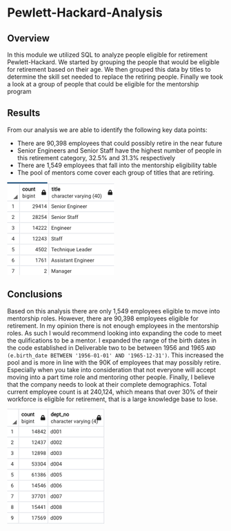 # Pewlett-Hackard-Analysis

## Overview
In this module we utilized SQL to analyze people eligible for retirement Pewlett-Hackard.  We started by grouping the people that would be eligible for retirement based on their age.  We then grouped this data by titles to determine the skill set needed to replace the retiring people.  Finally we took a look at a group of people that could be eligible for the mentorship program

## Results
From our analysis we are able to identify the following key data points:
  - There are 90,398 employees that could possibly retire in the near future
  - Senior Engineers and Senior Staff have the highest number of people in this retirement category, 32.5% and 31.3% respectively
  - There are 1,549 employees that fall into the mentorship eligibility table
  - The pool of mentors come cover each group of titles that are retiring.

  ![Titles_Retiring](retiring_titles_pic.png)

## Conclusions
Based on this analysis there are only 1,549 employees eligible to move into mentorship roles.  However, there are 90,398 employees eligible for retirement.  In my opinion there is not enough employees in the mentorship roles.  As such I would recommend looking into expanding the code to meet the qulifications to be a mentor. I expanded the range of the birth dates in the code established in Deliverable two to be between 1956 and 1965 `AND (e.birth_date BETWEEN '1956-01-01' AND '1965-12-31')`.  This increased the pool and is more in line with the 90K of employees that may possibly retire.  Especially when you take into consideration that not everyone will accept moving into a part time role and mentoring other people.  Finally, I believe that the company needs to look at their complete demographics.  Total current employee count is at 240,124, which means that over 30% of their workforce is eligible for retirement, that is a large knowledge base to lose.

 ![Total_Emp_Count](Total_Emplyee_Count.png)
